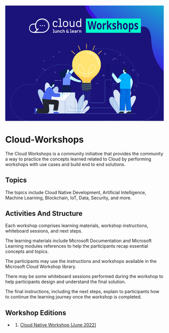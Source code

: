 ![CLL Cloud Workshops Logo](./CLL-Workshop-small.png "CLL Cloud Workshops Logo")


# Cloud-Workshops


The Cloud Workshops is a community initiative that provides the community a way to practice the concepts learned related to Cloud by performing workshops with use cases and build end to end solutions.

## Topics
The topics include Cloud Native Development, Artificial Intelligence, Machine Learning, Blockchain, IoT, Data, Security, and more.

## Activities And Structure
Each workshop comprises learning materials, workshop instructions, whiteboard sessions, and next steps.


The learning materials include Microsoft Documentation and Microsoft Learning modules references to help the participants recap essential concepts and topics.


The participants may use the instructions and workshops available in the Microsoft Cloud Workshop library.


There may be some whiteboard sessions performed during the workshop to help participants design and understand the final solution.


The final instructions, including the next steps, explain to participants how to continue the learning journey once the workshop is completed.


## Workshop Editions
- 1) [Cloud Native Workshop (June 2022)](./01-Cloud%20Native/)
